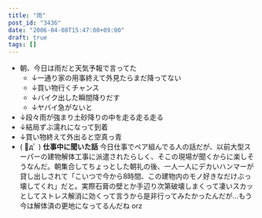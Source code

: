 ```yaml
---
title: "雨"
post_id: "3436"
date: "2006-04-08T15:47:00+09:00"
draft: true
tags: []
---
```



* 朝、今日は雨だと天気予報で言ってた
  * ↓一通り家の用事終えて外見たらまだ降ってない
  * ↓買い物行くチャンス
  * ↓バイク出した瞬間降りだす
  * ↓ヤバイ急がないと
* ↓段々雨が強まり土砂降りの中を走る走る走る
* ↓結局ずぶ濡れになって到着
* ↓買い物終えて外出ると空真っ青
* ( ﾟдﾟ )
**仕事中に聞いた話** 今日仕事でペア組んでる人の話だが、以前大型スーパーの建物解体工事に派遣されたらしく、そこの現場が聞くからに楽しそうなんだ。朝集合してちょっとした朝礼の後、一人一人にデカいハンマーが貸し出しされて「こいつで今から8時間、この建物内のモノ好きなだけぶっ壊してくれ」だと。実際石膏の壁とか手辺り次第破壊しまくって凄いスカッとしてストレス解消に効くって言うから是非行ってみたかったんだが…もう今は解体済の更地になってるんだね orz
